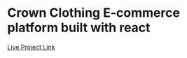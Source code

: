 # Crown Clothing E-commerce platform built with react
[Live Project Link](https://dave-rushabh-crown-clothing.netlify.app/)
